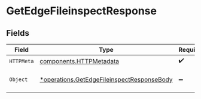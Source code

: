 # GetEdgeFileinspectResponse


## Fields

| Field                                                                                                   | Type                                                                                                    | Required                                                                                                | Description                                                                                             |
| ------------------------------------------------------------------------------------------------------- | ------------------------------------------------------------------------------------------------------- | ------------------------------------------------------------------------------------------------------- | ------------------------------------------------------------------------------------------------------- |
| `HTTPMeta`                                                                                              | [components.HTTPMetadata](../../models/components/httpmetadata.md)                                      | :heavy_check_mark:                                                                                      | N/A                                                                                                     |
| `Object`                                                                                                | [*operations.GetEdgeFileinspectResponseBody](../../models/operations/getedgefileinspectresponsebody.md) | :heavy_minus_sign:                                                                                      | a list of EdgeFileInspectResponse objects                                                               |